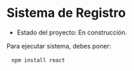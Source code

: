 <h1> Sistema de Registro</h1>

- Estado del proyecto: En construcción.

Para ejecutar sistema, debes poner:

` ` `npm install react` ` ` 
